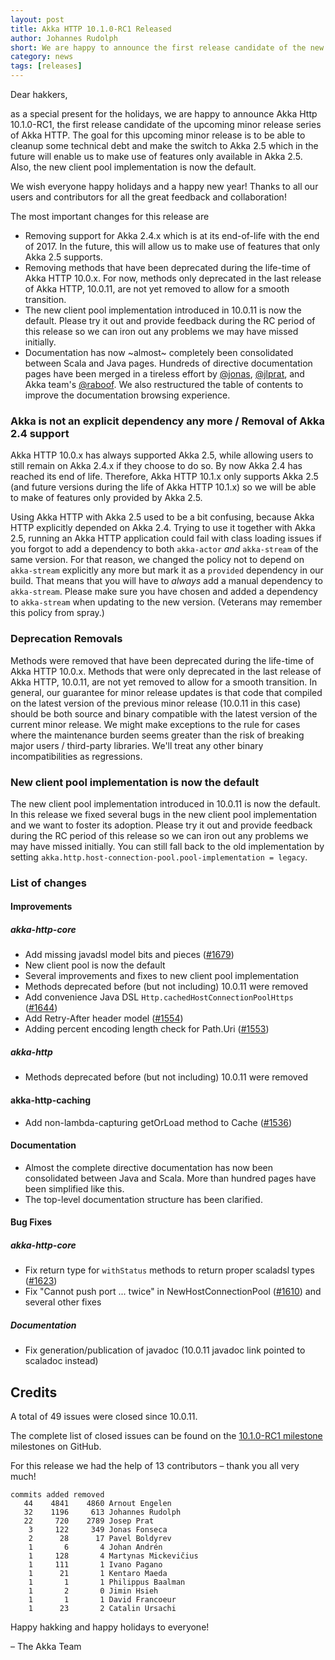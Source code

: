 ```yaml
---
layout: post
title: Akka HTTP 10.1.0-RC1 Released
author: Johannes Rudolph
short: We are happy to announce the first release candidate of the new upcoming minor release of Akka HTTP, 10.1.0-RC1
category: news
tags: [releases]
---
```


Dear hakkers,

as a special present for the holidays, we are happy to announce Akka Http 10.1.0-RC1, the first release candidate of the
upcoming minor release series of Akka HTTP. The goal for this upcoming minor release is to be able to cleanup some technical
debt and make the switch to Akka 2.5 which in the future will enable us to make use of features only available in Akka 2.5.
Also, the new client pool implementation is now the default.

We wish everyone happy holidays and a happy new year! Thanks to all our users and contributors for all the great feedback
and collaboration!

The most important changes for this release are

 * Removing support for Akka 2.4.x which is at its end-of-life with the end of 2017. In the future, this will allow us
   to make use of features that only Akka 2.5 supports.
 * Removing methods that have been deprecated during the life-time of Akka HTTP 10.0.x. For now, methods only deprecated
   in the last release of Akka HTTP, 10.0.11, are not yet removed to allow for a smooth transition.
 * The new client pool implementation introduced in 10.0.11 is now the default. Please try it out and provide feedback
   during the RC period of this release so we can iron out any problems we may have missed initially.
 * Documentation has now ~almost~ completely been consolidated between Scala and Java pages. Hundreds of directive
   documentation pages have been merged in a tireless effort by [@jonas](https://github.com/jonas),
   [@jlprat](https://github.com/jlprat), and Akka team's [@raboof](https://github.com/raboof). We also restructured
   the table of contents to improve the documentation browsing experience.

### Akka is not an explicit dependency any more / Removal of Akka 2.4 support

Akka HTTP 10.0.x has always supported Akka 2.5, while allowing users to still remain on Akka 2.4.x if they choose to do so.
By now Akka 2.4 has reached its end of life. Therefore, Akka HTTP 10.1.x only supports Akka 2.5
(and future versions during the life of Akka HTTP 10.1.x) so we will be able to make of features only provided by Akka 2.5.

Using Akka HTTP with Akka 2.5 used to be
a bit confusing, because Akka HTTP explicitly depended on Akka 2.4. Trying to use it together with Akka 2.5,
running an Akka HTTP application could fail with class loading issues if you forgot to add a dependency to
both `akka-actor` *and* `akka-stream` of the same version. For that reason, we changed the policy not to depend on `akka-stream`
explicitly any more but mark it as a `provided` dependency in our build. That means that you will have to *always* add
a manual dependency to `akka-stream`. Please make sure you have chosen and added a dependency to `akka-stream` when
updating to the new version. (Veterans may remember this policy from spray.)

### Deprecation Removals

Methods were removed that have been deprecated during the life-time of Akka HTTP 10.0.x. Methods that were only deprecated
in the last release of Akka HTTP, 10.0.11, are not yet removed to allow for a smooth transition. In general, our guarantee
for minor release updates is that code that compiled on the latest version of the previous minor release (10.0.11 in this case)
should be both source and binary compatible with the latest version of the current minor release. We might make
exceptions to the rule for cases where the maintenance burden seems greater than the risk of breaking major users / third-party
libraries. We'll treat any other binary incompatibilities as regressions.

### New client pool implementation is now the default

The new client pool implementation introduced in 10.0.11 is now the default. In this release we fixed several bugs in the
new client pool implementation and we want to foster its adoption. Please try it out and provide feedback
during the RC period of this release so we can iron out any problems we may have missed initially.
You can still fall back to the old implementation by setting `akka.http.host-connection-pool.pool-implementation = legacy`.

### List of changes

#### Improvements

##### akka-http-core

 * Add missing javadsl model bits and pieces ([#1679](https://github.com/akka/akka-http/issues/1679))
 * New client pool is now the default
 * Several improvements and fixes to new client pool implementation
 * Methods deprecated before (but not including) 10.0.11 were removed
 * Add convenience Java DSL `Http.cachedHostConnectionPoolHttps` ([#1644](https://github.com/akka/akka-http/issues/1644))
 * Add Retry-After header model ([#1554](https://github.com/akka/akka-http/issues/1554))
 * Adding percent encoding length check for Path.Uri ([#1553](https://github.com/akka/akka-http/issues/1553))

##### akka-http

 * Methods deprecated before (but not including) 10.0.11 were removed

#### akka-http-caching

 * Add non-lambda-capturing getOrLoad method to Cache ([#1536](https://github.com/akka/akka-http/issues/1536))

#### Documentation

 * Almost the complete directive documentation has now been consolidated between Java and Scala. More than hundred
   pages have been simplified like this.
 * The top-level documentation structure has been clarified.

#### Bug Fixes

##### akka-http-core

 * Fix return type for `withStatus` methods to return proper scaladsl types ([#1623](https://github.com/akka/akka-http/issues/1623))
 * Fix "Cannot push port ... twice" in NewHostConnectionPool ([#1610](https://github.com/akka/akka-http/issues/1610)) and several other fixes

##### Documentation

 * Fix generation/publication of javadoc (10.0.11 javadoc link pointed to scaladoc instead)


## Credits

A total of 49 issues were closed since 10.0.11.

The complete list of closed issues can be found on the [10.1.0-RC1 milestone](https://github.com/akka/akka-http/milestone/26?closed=1) milestones on GitHub.

For this release we had the help of 13 contributors – thank you all very much!

```
commits added removed
   44    4841    4860 Arnout Engelen
   32    1196     613 Johannes Rudolph
   22     720    2789 Josep Prat
    3     122     349 Jonas Fonseca
    2      28      17 Pavel Boldyrev
    1       6       4 Johan Andrén
    1     128       4 Martynas Mickevičius
    1     111       1 Ivano Pagano
    1      21       1 Kentaro Maeda
    1       1       1 Philippus Baalman
    1       2       0 Jimin Hsieh
    1       1       1 David Francoeur
    1      23       2 Catalin Ursachi
```

Happy hakking and happy holidays to everyone!

– The Akka Team
